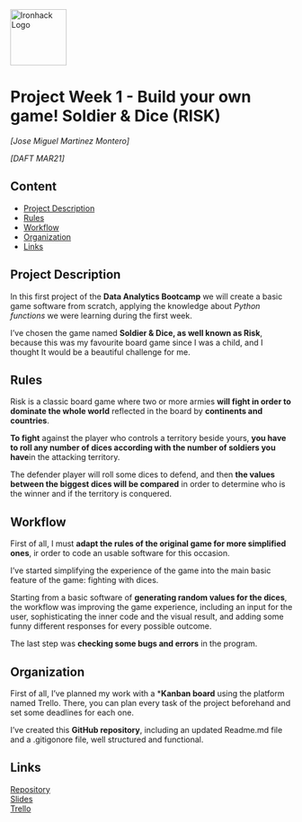 <img src="https://bit.ly/2VnXWr2" alt="Ironhack Logo" width="100"/>

# Project Week 1 - Build your own game! Soldier & Dice (RISK)
*[Jose Miguel Martinez Montero]*

*[DAFT MAR21]*

## Content
- [Project Description](#project-description)
- [Rules](#rules)
- [Workflow](#workflow)
- [Organization](#organization)
- [Links](#links)

## Project Description

In this first project of the **Data Analytics Bootcamp** we will create a basic game software from scratch, applying the knowledge about *Python functions* we were learning during the first week.

I’ve chosen the game named **Soldier & Dice, as well known as Risk**, because this was my favourite board game since I was a child, and I thought It would be a beautiful challenge for me.

## Rules

Risk is a classic board game where two or more armies **will fight in order to dominate the whole world** reflected in the board by **continents and countries**. 

**To fight** against the player who controls a territory beside yours, **you have to roll any number of dices according with the number of soldiers you have**in the attacking territory.

The defender player will roll some dices to defend, and then **the  values between the biggest dices will be compared** in order to determine who is the winner and if the territory is conquered.


## Workflow

First of all, I must **adapt the rules of the original game for more simplified ones**, ir order to code an usable software for this occasion.

I’ve started simplifying the experience of the game into the main basic feature of the game: fighting with dices.

Starting from a basic software of **generating random values for the dices**, the workflow was improving the game experience, including an input for the user, sophisticating the inner code and the visual result, and adding some funny different responses for every possible outcome.

The last step was **checking some bugs and errors** in the program.



## Organization

First of all, I’ve planned my work with a ***Kanban board** using the platform named Trello. There, you can plan every task of the project beforehand and set some deadlines for each one.

I’ve created this **GitHub repository**, including an updated Readme.md file and a .gitigonore file, well structured and functional.



## Links

[Repository](https://github.com/JoseMtnz/Project-Week-1-Build-Your-Own-Game)  
[Slides](https://docs.google.com/presentation/d/1isMlPjJKHorkVztUK9MTdQjGEe-mFsR4zONfv_lh8FU/edit?usp=sharing)  
[Trello](https://trello.com/b/bRxbx5Ky/project-week-1-build-your-own-game)  
